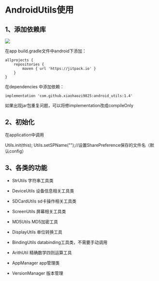 # AndroidUtils使用 #
## 1、添加依赖库 ##
[![](https://jitpack.io/v/xiaohaozi9825/android_utils.svg)](https://jitpack.io/#xiaohaozi9825/android_utils)

在app build.gradle文件中android下添加：

        
    allprojects {
        repositories {
            maven { url 'https://jitpack.io' }
        }
    }

在dependencies 中添加依赖：

    
    implementation 'com.github.xiaohaozi9825:android_utils:1.4'
    
如果出现jar包重复问题，可以将修implementation改成compileOnly

## 2、初始化 ##
在application中调用
     
Utils.init(this);
Utils.setSPName("");//设置SharePreference保存的文件名（默认config）

## 3、各类的功能 ##
- StrUtils 字符串工具类
- DeviceUtils 设备信息相关工具类
- SDCardUtils sd卡操作相关工具类
- ScreenUtils 屏幕相关工具类
- MD5Utils MD5加密工具
- DisplayUtils 单位转换工具
- BindingUtils databinding工具类，不需要手动调用
- ArithUtil 精确数学四则运算工具

- AppManager app管理类
- VersionManager 版本管理

